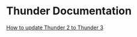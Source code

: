 # Thunder Documentation

[How to update Thunder 2 to Thunder 3](https://thunder.github.io/thunder-documentation/update-2-to-3)
